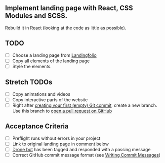 ## Implement landing page with React, CSS Modules and SCSS.

Rebuild it in React (looking at the code as little as possible).

## TODO

- [ ] Choose a landing page from [Landingfolio](https://www.landingfolio.com/)
- [ ] Copy all elements of the landing page
- [ ] Style the elements

## Stretch TODOs

- [ ] Copy animations and videos
- [ ] Copy interactive parts of the website
- [ ] Right after [creating your first (empty) Git commit](https://learn.upleveled.io/pern-extensive-immersive/modules/cheatsheet-command-line/#5-create-and-push-an-initial-commit), create a new branch. Use this branch to [open a pull request on GitHub](https://learn.upleveled.io/pern-extensive-immersive/modules/cheatsheet-git-github/#opening-pull-requests)

## Acceptance Criteria

- [ ] Preflight runs without errors in your project
- [ ] Link to original landing page in comment below
- [ ] [Drone bot](https://learn.upleveled.io/pern-extensive-immersive/modules/cheatsheet-tasks/#upleveled-drone) has been tagged and responded with a passing message
- [ ] Correct GitHub commit message format (see [Writing Commit Messages](https://learn.upleveled.io/pern-extensive-immersive/modules/cheatsheet-git-github/#writing-commit-messages))
